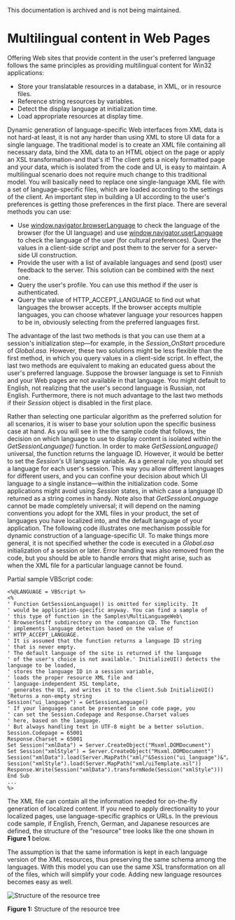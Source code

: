 This documentation is archived and is not being maintained.

# Multilingual content in Web Pages

Offering Web sites that provide content in the user's preferred language follows the same principles as providing multilingual content for Win32 applications:

-   Store your translatable resources in a database, in XML, or in resource files.
-   Reference string resources by variables.
-   Detect the display language at initialization time.
-   Load appropriate resources at display time.

Dynamic generation of language-specific Web interfaces from XML data is not hard-at least, it is not any harder than using XML to store UI data for a single language. The traditional model is to create an XML file containing all necessary data, bind the XML data to an HTML object on the page or apply an XSL transformation-and that's it! The client gets a nicely formatted page and your data, which is isolated from the code and UI, is easy to maintain. A multilingual scenario does not require much change to this traditional model. You will basically need to replace one single-language XML file with a set of language-specific files, which are loaded according to the settings of the client. An important step in building a UI according to the user's preferences is getting those preferences in the first place. There are several methods you can use:

-   Use [window.navigator.browserLanguage](https://msdn.microsoft.com/en-us/library/ms533542.aspx) to check the language of the browser (for the UI language) and use [window.navigator.userLanguage](https://msdn.microsoft.com/en-us/library/aa918377.aspx) to check the language of the user (for cultural preferences). Query the values in a client-side script and post them to the server for a server-side UI construction.
-   Provide the user with a list of available languages and send (post) user feedback to the server. This solution can be combined with the next one.
-   Query the user's profile. You can use this method if the user is authenticated.
-   Query the value of HTTP\_ACCEPT\_LANGUAGE to find out what languages the browser accepts. If the browser accepts multiple languages, you can choose whatever language your resources happen to be in, obviously selecting from the preferred languages first.

The advantage of the last two methods is that you can use them at a session's initialization step—for example, in the *Session\_OnStart* procedure of *Global.asa.* However, these two solutions might be less flexible than the first method, in which you query values in a client-side script. In effect, the last two methods are equivalent to making an educated guess about the user's preferred language. Suppose the browser language is set to Finnish and your Web pages are not available in that language. You might default to English, not realizing that the user's second language is Russian, not English. Furthermore, there is not much advantage to the last two methods if their *Session* object is disabled in the first place.

Rather than selecting one particular algorithm as the preferred solution for all scenarios, it is wiser to base your solution upon the specific business case at hand. As you will see in the the sample code that follows, the decision on which language to use to display content is isolated within the *GetSessionLanguage()* function. In order to make *GetSessionLanguage()* universal, the function returns the language ID. However, it would be better to set the *Session's* UI language variable. As a general rule, you should set a language for each user's session. This way you allow different languages for different users, and you can confine your decision about which UI language to a single instance—within the initialization code. Some applications might avoid using *Session* states, in which case a language ID returned as a string comes in handy. Note also that *GetSessionLanguage* cannot be made completely universal; it will depend on the naming conventions you adopt for the XML files in your product, the set of languages you have localized into, and the default language of your application. The following code illustrates one mechanism possible for dynamic construction of a language-specific UI. To make things more general, it is not specified whether the code is executed in a *Global.asa* initialization of a session or later. Error handling was also removed from the code, but you should be able to handle errors that might arise, such as when the XML file for a particular language cannot be found.

Partial sample VBScript code:

``` {style="FONT-FAMILY: Consolas, Courier, monospace" xmlns=""}
<%@LANGUAGE = VBScript %>
<%
' Function GetSessionLanguage() is omitted for simplicity. It
' would be application-specific anyway. You can find a sample of
' this type of function in the Samples\MultiLanguageWeb\
' BrowserSniff subdirectory on the companion CD. The function
' implements language detection based on the value of
' HTTP_ACCEPT_LANGUAGE.
' It is assumed that the function returns a language ID string
' that is never empty.
' The default language of the site is returned if the language
' of the user's choice is not available.' InitializeUI() detects the language to be loaded,
' stores the language ID in a session variable,
' loads the proper resource XML file and
' language-independent XSL template,
' generates the UI, and writes it to the client.Sub InitializeUI()
'Returns a non-empty string
Session("ui_language") = GetSessionLanguage()
' If your languages canot be presented in one code page, you
' can set the Session.Codepage and Response.Charset values
' here, based on the language.
' But always handling text in UTF-8 might be a better solution.
Session.Codepage = 65001
Response.Charset = 65001
Set Session("xmlData") = Server.CreateObject("Msxml.DOMDocument")
Set Session("xmlStyle") = Server.CreateObject("Msxml.DOMDocument")
Session("xmlData").load(Server.MapPath("xml/"&Session("ui_language")&"/uiRes.xml"))
Session("xmlStyle").load(Server.MapPath("xml/uiTemplate.xsl"))
Response.Write(Session("xmlData").transformNode(Session("xmlStyle")))
End Sub
...
%>
```

The XML file can contain all the information needed for on-the-fly generation of localized content. If you need to apply directionality to your localized pages, use language-specific graphics or URLs. In the previous code sample, if English, French, German, and Japanese resources are defined, the structure of the "resource" tree looks like the one shown in **Figure 1** below.

The assumption is that the same information is kept in each language version of the XML resources, thus preserving the same schema among the languages. With this model you can use the same XSL transformation on all of the files, which will simplify your code. Adding new language resources becomes easy as well.

![Structure of the resource tree](/media/hubs/globalization/IC856183.png "Structure of the resource tree")

**Figure 1:** Structure of the resource tree



